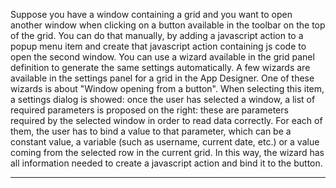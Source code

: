 Suppose you have a window containing a grid and you want to open another window when clicking on a button available in the toolbar on the top of the grid. You can do that manually, by adding a javascript action to a popup menu item and create that javascript action containing js code to open the second window. You can use a wizard available in the grid panel definition to generate the same settings automatically.
A few wizards are available in the settings panel for a grid in the App Designer. One of these wizards is about "Window opening from a button". When selecting this item, a settings dialog is showed: once the user has selected a window, a list of required parameters is proposed on the right: these are parameters required by the selected window in order to read data correctly.
For each of them, the user has to bind a value to that parameter, which can be a constant value, a variable (such as username, current date, etc.) or a value coming from the selected row in the current grid.
In this way, the wizard has all information needed to create a javascript action and bind it to the button.


                

---


